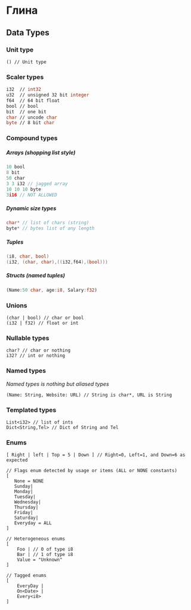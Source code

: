 # Глина

## Data Types
 
### Unit type
```
() // Unit type
```

### Scaler types

```vb
i32  // int32
u32  // unsigned 32 bit integer
f64  // 64 bit float
bool // bool
bit  // one bit
char // uncode char
byte // 8 bit char
```

### Compound types  
##### Arrays (shopping list style)
```js
10 bool
8 bit
50 char
3 3 i32 // jagged array
10 10 10 byte
3i16 // NOT ALLOWED
```

##### Dynamic size types
```cpp
char* // list of chars (string)
byte* // bytes list of any length
```
##### Tuples
```csharp
(i8, char, bool)
(i32, (char, char),((i32,f64),(bool)))
```

##### Structs (named tuples)
```rust
(Name:50 char, age:i8, Salary:f32)
```


### Unions

```
(char | bool) // char or bool
(i32 | f32) // float or int
```

### Nullable types
```
char? // char or nothing
i32? // int or nothing
```
### Named types
_Named types is nothing but aliased types_
```
(Name: String, Website: URL) // String is char*, URL is String
```


### Templated types
```
List<i32> // list of ints
Dict<String,Tel> // Dict of String and Tel
```

### Enums

```
[ Right | left | Top = 5 | Down ] // Right=0, Left=1, and Down=6 as expected

// Flags enum detected by usage or items (ALL or NONE constants)
[ 
   None = NONE
   Sunday|
   Monday|
   Tuesday| 
   Wednesday|
   Thursday|
   Friday| 
   Saturday|
   Everyday = ALL
]

// Heterogeneous enums
[
	Foo | // 0 of type i8
	Bar | // 1 of type i8
	Value = "Unknown" 
]

// Tagged enums
[
	EveryDay |
	On<Date> |
	Every<i8>
]

```

